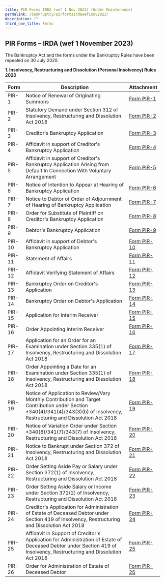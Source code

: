 ```yaml
---
title: PIR Forms IRDA (wef 1 Nov 2023) (Under Maintenance)
permalink: /bankruptcy/pirformsirdawef1nov2023/
description: ""
third_nav_title: Forms
---
```

PIR Forms – IRDA (wef 1 November 2023)
-----------------------------------


The Bankruptcy Act and the forms under the Bankruptcy Rules have been repealed on 30 July 2020.

<b>1. Insolvency, Restructuring and Dissolution (Personal Insolvency) Rules 2020</b><br>


| Form | Description | Attachment |
| -------- | -------- | -------- |
| PIR-1     | Notice of Renewal of Originating Summons     | [Form PIR-1](/files/(sep23_pir1)formpir-1.pdf)     |
| PIR\-2 &nbsp; &nbsp; | Statutory Demand under Section 312 of Insolvency, Restructuring and Dissolution Act 2018 &nbsp; &nbsp; | [Form PIR-2](/files/(sep23_pir2)formpir-2.pdf)
| PIR\-3 &nbsp; &nbsp; | Creditor's Bankruptcy Application &nbsp; &nbsp; | [Form PIR-3](/files/(sep23_pir3)formpir-3.pdf)
| PIR\-4 &nbsp; &nbsp; | Affidavit in support of Creditor's Bankruptcy Application &nbsp; &nbsp; | [Form PIR-4](/files/(1nov2023)formpir-4(002).pdf)
| PIR\-5 &nbsp; &nbsp; | Affidavit in support of Creditor's Bankruptcy Application Arising from Default In Connection With Voluntary Arrangement &nbsp; &nbsp; | [Form PIR-5](/files/(sep23_pir5)formpir-5.pdf)
| PIR-6     | Notice of Intention to Appear at Hearing of Bankruptcy Application     | [Form PIR-6](/files/(sep23_pir6)formpir-6.pdf)
| PIR-7     | Notice to Debtor of Order of Adjournment of Hearing of Bankruptcy Application     | [Form PIR-7](/files/(sep23_pir7)formpir-7.pdf)
| PIR-8     | Order for Substitute of Plaintiff on Creditor's Bankruptcy Application     | [Form PIR-8](/files/(sep23_pir8)formpir-8.pdf)
| PIR-9     | Debtor's Bankruptcy Application     |[Form PIR-9](/files/(sep23_pir9)formpir-9.pdf) 
| PIR-10     | Affidavit in support of Debtor's Bankruptcy Application     |[Form PIR-10](/files/(1nov2023)formpir-10(002).pdf)
| PIR-11     | Statement of Affairs     |[Form PIR-11](/files/(sep23_pir11)formpir-11.pdf)
| PIR-12     | Affidavit Verifying Statement of Affairs     |[Form PIR-12](/files/(sep23_pir12)formpir-12.pdf)
| PIR-13     | Bankruptcy Order on Creditor's Application     |[Form PIR-13](/files/(1nov2023)formpir-13(002).pdf)
| PIR-14     | Bankruptcy Order on Debtor's Application     |[Form PIR-14](/files/(1nov2023)formpir-14(002).pdf)
| PIR-15     | Application for Interim Receiver     |[Form PIR-15](/files/(sep23_pir15)formpir-15.pdf)
| PIR-16     | Order Appointing Interim Receiver     |[Form PIR-16](/files/(sep23_pir16)formpir-16.pdf)
| PIR-17     | Application for an Order for an Examination under Section 335(1) of Insolvency, Restructuring and Dissolution Act 2018     |[Form PIR-17](/files/(sep23_pir17)formpir-17.pdf)
| PIR-18     | Order Appointing a Date for an Examination under Section 335(1) of Insolvency, Restructuring and Dissolution Act 2018     |[Form PIR-18](/files/(sep23_pir18)formpir-18.pdf)
| PIR-19     | Notice of Application to Review/Vary Monthly Contribution and Target Contribution under Section *340(4)/341(4)/343(3)(b) of Insolvency, Restructuring and Dissolution Act 2018     |[Form PIR-19](/files/(sep23_pir19)formpir-19.pdf)
| PIR-20     | Notice of Variation Order under Section *340(8)/341(7)/343(7) of Insolvency, Restructuring and Dissolution Act 2018     |[Form PIR-20](/files/(sep23_pir20)formpir-20.pdf)
| PIR-21     | Notice to Bankrupt under Section 372 of  Insolvency, Restructuring and Dissolution Act 2018     |[Form PIR-21](/files/(sep23_pir21)formpir-21.pdf)
| PIR-22     | Order Setting Aside Pay or Salary under Section 372(1) of Insolvency, Restructuring and Dissolution Act 2018     |[Form PIR-22](/files/(sep23_pir22)formpir-22.pdf)
| PIR-23     | Order Setting Aside Salary or Income under Section 372(2) of Insolvency, Restructuring and Dissolution Act 2018     |[Form PIR-23](/files/(sep23_pir23)formpir-23.pdf)
| PIR-24     | Creditor's Application for Administration of Estate of Deceased Debtor under Section 419 of Insolvency, Restructuring and Dissolution Act 2018     |[Form PIR-24](/files/(sep23_pir24)formpir-24.pdf)
| PIR-25     | Affidavit in Support of Creditor's Application for Administration of Estate of Deceased Debtor under Section 419 of Insolvency, Restructuring and Dissolution Act 2018     |[Form PIR-25](/files/(sep23_pir25)formpir-25.pdf)
| PIR-26     | Order for Administration of Estate of Deceased Debtor     |[Form PIR-26](/files/(sep23_pir26)formpir-26.pdf)

<br>